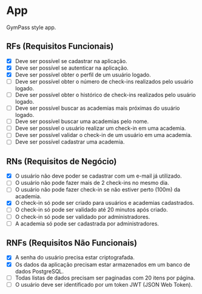 # App

GymPass style app.

## RFs (Requisitos Funcionais)

- [X] Deve ser possível se cadastrar na aplicação.
- [X] Deve ser possível se autenticar na aplicação.
- [X] Deve ser possível obter o perfil de um usuário logado.
- [ ] Deve ser possível obter o número de check-ins realizados pelo usuário logado.
- [ ] Deve ser possível obter o histórico de check-ins realizados pelo usuário logado.
- [ ] Deve ser possível buscar as academias mais próximas do usuário logado.
- [ ] Deve ser possível buscar uma academias pelo nome.
- [ ] Deve ser possível o usuário realizar um check-in em uma academia.
- [ ] Deve ser possível validar o check-in de um usuário em uma academia.
- [ ] Deve ser possível cadastrar uma academia.

## RNs (Requisitos de Negócio)

- [X] O usuário não deve poder se cadastrar com um e-mail já utilizado.
- [ ] O usuário não pode fazer mais de 2 check-ins no mesmo dia.
- [ ] O usuário não pode fazer check-in se não estiver perto (100m) da academia.
- [X] O check-in só pode ser criado para usuários e academias cadastrados.
- [ ] O check-in só pode ser validado até 20 minutos após criado.
- [ ] O check-in só pode ser validado por administradores.
- [ ] A academia só pode ser cadastrada por administradores.

## RNFs (Requisitos Não Funcionais)

- [X] A senha do usuário precisa estar criptografada.
- [X] Os dados da aplicação precisam estar armazenados em um banco de dados PostgreSQL.
- [ ] Todas listas de dados precisam ser paginadas com 20 itens por página.
- [ ] O usuário deve ser identificado por um token JWT (JSON Web Token).